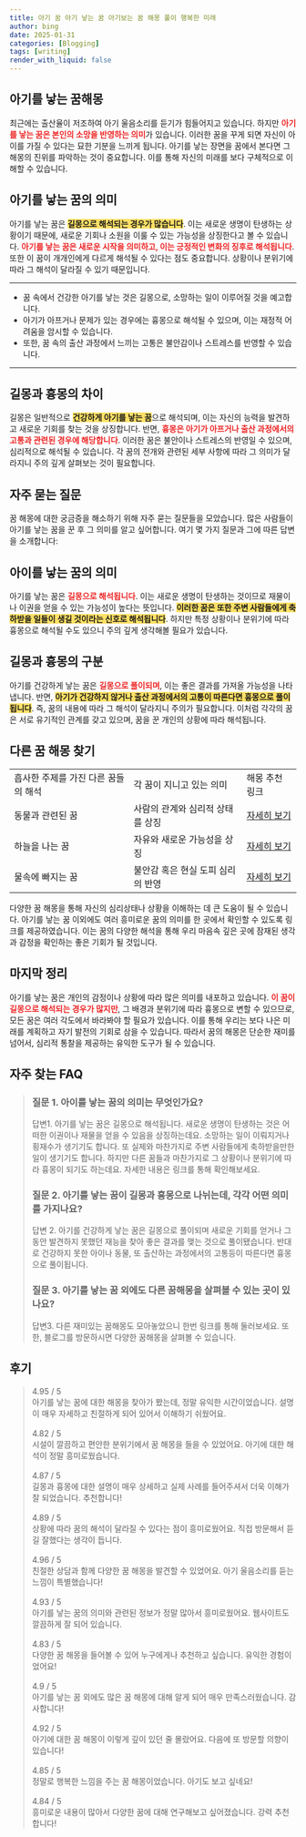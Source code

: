 ```yaml
---
title: 아기 꿈 아기 낳는 꿈 아기보는 꿈 해몽 풀이 행복한 미래
author: bing
date: 2025-01-31
categories: [Blogging]
tags: [writing]
render_with_liquid: false
---
```



<h2 id='아기를 낳는 꿈해몽'>아기를 낳는 꿈해몽</h2>

<p>최근에는 출산율이 저조하여 아기 울음소리를 듣기가 힘들어지고 있습니다. 하지만 <b><span style="color: #ee2323;">아기를 낳는 꿈은 본인의 소망을 반영하는 의미</span></b>가 있습니다. 이러한 꿈을 꾸게 되면 자신이 아이를 가질 수 있다는 묘한 기분을 느끼게 됩니다. 아기를 낳는 장면을 꿈에서 본다면 그 해몽의 진위를 파악하는 것이 중요합니다. 이를 통해 자신의 미래를 보다 구체적으로 이해할 수 있습니다.</p>

<h2 id='아기를 낳는 꿈의 의미'>아기를 낳는 꿈의 의미</h2>

<p>아기를 낳는 꿈은 <b><span style="background-color: #ffe066;">길몽으로 해석되는 경우가 많습니다</span></b>. 이는 새로운 생명이 탄생하는 상황이기 때문에, 새로운 기회나 소원을 이룰 수 있는 가능성을 상징한다고 볼 수 있습니다. <b><span style="color: #ee2323;">아기를 낳는 꿈은 새로운 시작을 의미하고, 이는 긍정적인 변화의 징후로 해석됩니다</span></b>. 또한 이 꿈이 개개인에게 다르게 해석될 수 있다는 점도 중요합니다. 상황이나 분위기에 따라 그 해석이 달라질 수 있기 때문입니다.</p>

<hr />

<ul>
    <li>꿈 속에서 건강한 아기를 낳는 것은 길몽으로, 소망하는 일이 이루어질 것을 예고합니다.</li>
    <li>아기가 아프거나 문제가 있는 경우에는 흉몽으로 해석될 수 있으며, 이는 재정적 어려움을 암시할 수 있습니다.</li>
    <li>또한, 꿈 속의 출산 과정에서 느끼는 고통은 불안감이나 스트레스를 반영할 수 있습니다.</li>
</ul>

<hr />

<h2 id='길몽과 흉몽의 차이'>길몽과 흉몽의 차이</h2>

<p>길몽은 일반적으로 <b><span style="background-color: #ffe066;">건강하게 아기를 낳는 꿈</span></b>으로 해석되며, 이는 자신의 능력을 발견하고 새로운 기회를 찾는 것을 상징합니다. 반면, <b><span style="color: #ee2323;">흉몽은 아기가 아프거나 출산 과정에서의 고통과 관련된 경우에 해당합니다</span></b>. 이러한 꿈은 불안이나 스트레스의 반영일 수 있으며, 심리적으로 해석될 수 있습니다. 각 꿈의 전개와 관련된 세부 사항에 따라 그 의미가 달라지니 주의 깊게 살펴보는 것이 필요합니다.</p>

<h2 id='자주 묻는 질문'>자주 묻는 질문</h2>

<p>꿈 해몽에 대한 궁금증을 해소하기 위해 자주 묻는 질문들을 모았습니다. 많은 사람들이 아기를 낳는 꿈을 꾼 후 그 의미를 알고 싶어합니다. 여기 몇 가지 질문과 그에 따른 답변을 소개합니다:</p>

<h2 id='아이를 낳는 꿈의 의미'>아이를 낳는 꿈의 의미</h2>

<p>아기를 낳는 꿈은 <b><span style="color: #ee2323;">길몽으로 해석됩니다</span></b>. 이는 새로운 생명이 탄생하는 것이므로 재물이나 이권을 얻을 수 있는 가능성이 높다는 뜻입니다. <b><span style="background-color: #ffe066;">이러한 꿈은 또한 주변 사람들에게 축하받을 일들이 생길 것이라는 신호로 해석됩니다</span></b>. 하지만 특정 상황이나 분위기에 따라 흉몽으로 해석될 수도 있으니 주의 깊게 생각해볼 필요가 있습니다.</p>

<h2 id='길몽과 흉몽의 구분'>길몽과 흉몽의 구분</h2>

<p>아기를 건강하게 낳는 꿈은 <b><span style="color: #ee2323;">길몽으로 풀이되며</span></b>, 이는 좋은 결과를 가져올 가능성을 나타냅니다. 반면, <b><span style="background-color: #ffe066;">아기가 건강하지 않거나 출산 과정에서의 고통이 따른다면 흉몽으로 풀이됩니다</span></b>. 즉, 꿈의 내용에 따라 그 해석이 달라지니 주의가 필요합니다. 이처럼 각각의 꿈은 서로 유기적인 관계를 갖고 있으며, 꿈을 꾼 개인의 상황에 따라 해석됩니다.</p>

<h2 id='다른 꿈 해몽 찾기'>다른 꿈 해몽 찾기</h2>

<table>
    <tr>
        <td>흡사한 주제를 가진 다른 꿈들의 해석</td>
        <td>각 꿈이 지니고 있는 의미</td>
        <td>해몽 추천 링크</td>
    </tr>
    <tr>
        <td>동물과 관련된 꿈</td>
        <td>사람의 관계와 심리적 상태를 상징</td>
        <td><a href="#">자세히 보기</a></td>
    </tr>
    <tr>
        <td>하늘을 나는 꿈</td>
        <td>자유와 새로운 가능성을 상징</td>
        <td><a href="#">자세히 보기</a></td>
    </tr>
    <tr>
        <td>물속에 빠지는 꿈</td>
        <td>불안감 혹은 현실 도피 심리의 반영</td>
        <td><a href="#">자세히 보기</a></td>
    </tr>
</table>

<p>다양한 꿈 해몽을 통해 자신의 심리상태나 상황을 이해하는 데 큰 도움이 될 수 있습니다. 아기를 낳는 꿈 이외에도 여러 흥미로운 꿈의 의미를 한 곳에서 확인할 수 있도록 링크를 제공하였습니다. 이는 꿈의 다양한 해석을 통해 우리 마음속 깊은 곳에 잠재된 생각과 감정을 확인하는 좋은 기회가 될 것입니다.</p>

<h2 id='마지막 정리'>마지막 정리</h2>

<p>아기를 낳는 꿈은 개인의 감정이나 상황에 따라 많은 의미를 내포하고 있습니다. <b><span style="color: #ee2323;">이 꿈이 길몽으로 해석되는 경우가 많지만</span></b>, 그 배경과 분위기에 따라 흉몽으로 변할 수 있으므로, 모든 꿈은 여러 각도에서 바라봐야 할 필요가 있습니다. 이를 통해 우리는 보다 나은 미래를 계획하고 자기 발전의 기회로 삼을 수 있습니다. 따라서 꿈의 해몽은 단순한 재미를 넘어서, 심리적 통찰을 제공하는 유익한 도구가 될 수 있습니다.</p>


<h2 id='자주_찾는_FAQ'>자주 찾는 FAQ</h2>
<div itemscope="" itemtype="https://schema.org/FAQPage"> 
<blockquote> 
<div itemscope="" itemprop="mainEntity" itemtype="https://schema.org/Question"> 
<h3 itemprop="name">질문 1. 아이를 낳는 꿈의 의미는 무엇인가요?</h3> 
<div itemscope="" itemprop="acceptedAnswer" itemtype="https://schema.org/Answer"> 
<span itemprop="text"> 
<p>답변1. 아기를 낳는 꿈은 길몽으로 해석됩니다. 새로운 생명이 탄생하는 것은 어떠한 이권이나 재물을 얻을 수 있음을 상징하는데요. 소망하는 일이 이뤄지거나 횡재수가 생기기도 합니다. 또 실제와 마찬가지로 주변 사람들에게 축하받을만한 일이 생기기도 합니다. 하지만 다른 꿈들과 마찬가지로 그 상황이나 분위기에 따라 흉몽이 되기도 하는데요. 자세한 내용은 링크를 통해 확인해보세요.</p> 
</span> 
</div> 
</div> 

<div itemscope="" itemprop="mainEntity" itemtype="https://schema.org/Question"> 
<h3 itemprop="name">질문 2. 아기를 낳는 꿈이 길몽과 흉몽으로 나뉘는데, 각각 어떤 의미를 가지나요?</h3> 
<div itemscope="" itemprop="acceptedAnswer" itemtype="https://schema.org/Answer"> 
<span itemprop="text"> 
<p>답변 2. 아기를 건강하게 낳는 꿈은 길몽으로 풀이되며 새로운 기회를 얻거나 그동안 발견하지 못했던 재능을 찾아 좋은 결과를 맺는 것으로 풀이됐습니다. 반대로 건강하지 못한 아이나 동물, 또 출산하는 과정에서의 고통등이 따른다면 흉몽으로 풀이됩니다.</p> 
</span> 
</div> 
</div> 

<div itemscope="" itemprop="mainEntity" itemtype="https://schema.org/Question"> 
<h3 itemprop="name">질문 3. 아기를 낳는 꿈 외에도 다른 꿈해몽을 살펴볼 수 있는 곳이 있나요?</h3> 
<div itemscope="" itemprop="acceptedAnswer" itemtype="https://schema.org/Answer"> 
<span itemprop="text"> 
<p>답변3. 다른 재미있는 꿈해몽도 모아놓았으니 한번 링크를 통해 둘러보세요. 또한, 블로그를 방문하시면 다양한 꿈해몽을 살펴볼 수 있습니다.</p> 
</span> 
</div> 
</div> 

</blockquote> 
</div>
<h2 id='후기'>후기</h2>
<div itemscope itemtype="https://schema.org/Product">
  <blockquote>
  <div itemprop="review" itemscope itemtype="https://schema.org/Review">
      <div itemprop="reviewRating" itemscope itemtype="https://schema.org/Rating"> <span itemprop="ratingValue">4.95</span> / <span itemprop="bestRating">5</span> </div>
      <span itemprop="reviewBody">아기를 낳는 꿈에 대한 해몽을 찾아가 봤는데, 정말 유익한 시간이었습니다. 설명이 매우 자세하고 친절하게 되어 있어서 이해하기 쉬웠어요.</span>
  </div>
  <br>
  <div itemprop="review" itemscope itemtype="https://schema.org/Review">
      <div itemprop="reviewRating" itemscope itemtype="https://schema.org/Rating"> <span itemprop="ratingValue">4.82</span> / <span itemprop="bestRating">5</span> </div>
      <span itemprop="reviewBody">시설이 깔끔하고 편안한 분위기에서 꿈 해몽을 들을 수 있었어요. 아기에 대한 해석이 정말 흥미로웠습니다.</span>
  </div>
  <br>
  <div itemprop="review" itemscope itemtype="https://schema.org/Review">
      <div itemprop="reviewRating" itemscope itemtype="https://schema.org/Rating"> <span itemprop="ratingValue">4.87</span> / <span itemprop="bestRating">5</span> </div>
      <span itemprop="reviewBody">길몽과 흉몽에 대한 설명이 매우 상세하고 실제 사례를 들어주셔서 더욱 이해가 잘 되었습니다. 추천합니다!</span>
  </div>
  <br>
  <div itemprop="review" itemscope itemtype="https://schema.org/Review">
      <div itemprop="reviewRating" itemscope itemtype="https://schema.org/Rating"> <span itemprop="ratingValue">4.89</span> / <span itemprop="bestRating">5</span> </div>
      <span itemprop="reviewBody">상황에 따라 꿈의 해석이 달라질 수 있다는 점이 흥미로웠어요. 직접 방문해서 듣길 잘했다는 생각이 듭니다.</span>
  </div>
  <br>
  <div itemprop="review" itemscope itemtype="https://schema.org/Review">
      <div itemprop="reviewRating" itemscope itemtype="https://schema.org/Rating"> <span itemprop="ratingValue">4.96</span> / <span itemprop="bestRating">5</span> </div>
      <span itemprop="reviewBody">친절한 상담과 함께 다양한 꿈 해몽을 발견할 수 있었어요. 아기 울음소리를 듣는 느낌이 특별했습니다!</span>
  </div>
  <br>
  <div itemprop="review" itemscope itemtype="https://schema.org/Review">
      <div itemprop="reviewRating" itemscope itemtype="https://schema.org/Rating"> <span itemprop="ratingValue">4.93</span> / <span itemprop="bestRating">5</span> </div>
      <span itemprop="reviewBody">아기를 낳는 꿈의 의미와 관련된 정보가 정말 많아서 흥미로웠어요. 웹사이트도 깔끔하게 잘 되어 있습니다.</span>
  </div>
  <br>
  <div itemprop="review" itemscope itemtype="https://schema.org/Review">
      <div itemprop="reviewRating" itemscope itemtype="https://schema.org/Rating"> <span itemprop="ratingValue">4.83</span> / <span itemprop="bestRating">5</span> </div>
      <span itemprop="reviewBody">다양한 꿈 해몽을 들어볼 수 있어 누구에게나 추천하고 싶습니다. 유익한 경험이었어요!</span>
  </div>
  <br>
  <div itemprop="review" itemscope itemtype="https://schema.org/Review">
      <div itemprop="reviewRating" itemscope itemtype="https://schema.org/Rating"> <span itemprop="ratingValue">4.9</span> / <span itemprop="bestRating">5</span> </div>
      <span itemprop="reviewBody">아기를 낳는 꿈 외에도 많은 꿈 해몽에 대해 알게 되어 매우 만족스러웠습니다. 감사합니다!</span>
  </div>
  <br>
  <div itemprop="review" itemscope itemtype="https://schema.org/Review">
      <div itemprop="reviewRating" itemscope itemtype="https://schema.org/Rating"> <span itemprop="ratingValue">4.92</span> / <span itemprop="bestRating">5</span> </div>
      <span itemprop="reviewBody">아기에 대한 꿈 해몽이 이렇게 깊이 있던 줄 몰랐어요. 다음에 또 방문할 의향이 있습니다!</span>
  </div>
  <br>
  <div itemprop="review" itemscope itemtype="https://schema.org/Review">
      <div itemprop="reviewRating" itemscope itemtype="https://schema.org/Rating"> <span itemprop="ratingValue">4.85</span> / <span itemprop="bestRating">5</span> </div>
      <span itemprop="reviewBody">정말로 행복한 느낌을 주는 꿈 해몽이었습니다. 아기도 보고 싶네요!</span>
  </div>
  <br>
  <div itemprop="review" itemscope itemtype="https://schema.org/Review">
      <div itemprop="reviewRating" itemscope itemtype="https://schema.org/Rating"> <span itemprop="ratingValue">4.84</span> / <span itemprop="bestRating">5</span> </div>
      <span itemprop="reviewBody">흥미로운 내용이 많아서 다양한 꿈에 대해 연구해보고 싶어졌습니다. 강력 추천합니다!</span>
  </div>
  </blockquote>
</div>
